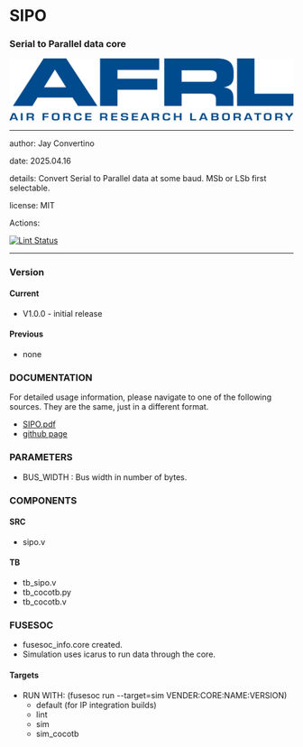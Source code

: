# SIPO
### Serial to Parallel data core

![image](docs/manual/img/AFRL.png)

---

   author: Jay Convertino  
   
   date: 2025.04.16  
   
   details: Convert Serial to Parallel data at some baud. MSb or LSb first selectable.  
   
   license: MIT  

   Actions:  

   [![Lint Status](../../actions/workflows/lint.yml/badge.svg)](../../actions)

---

### Version
#### Current
  - V1.0.0 - initial release

#### Previous
  - none

### DOCUMENTATION
  For detailed usage information, please navigate to one of the following sources. They are the same, just in a different format.

  - [SIPO.pdf](docs/manual/SIPO.pdf)
  - [github page](https://johnathan-convertino-afrl.github.io/sipo/)

### PARAMETERS

* BUS_WIDTH     : Bus width in number of bytes.

### COMPONENTS
#### SRC

* sipo.v

#### TB

* tb_sipo.v
* tb_cocotb.py
* tb_cocotb.v
  
### FUSESOC

* fusesoc_info.core created.
* Simulation uses icarus to run data through the core.

#### Targets

* RUN WITH: (fusesoc run --target=sim VENDER:CORE:NAME:VERSION)
  - default (for IP integration builds)
  - lint
  - sim
  - sim_cocotb
